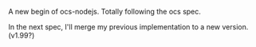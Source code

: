 A new begin of ocs-nodejs.
Totally following the ocs spec.

In the next spec, I'll merge my previous implementation to a new version.
(v1.99?)
